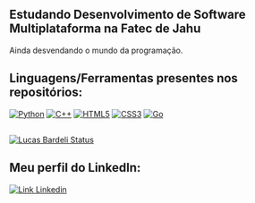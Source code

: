 <!-- LucasBardeli/LucasBardeli is a special repository because its README.md (this file) appears on your GitHub profile. -->

## Estudando Desenvolvimento de Software Multiplataforma na Fatec de Jahu
Ainda desvendando o mundo da programação.

## Linguagens/Ferramentas presentes nos repositórios: 
[![Python](https://img.shields.io/badge/Python-14354C?style=for-the-badge&logo=python&logoColor=white)](https://github.com/LucasBardeli) 
[![C++](https://img.shields.io/badge/C%2B%2B-00599C?style=for-the-badge&logo=c%2B%2B&logoColor=white)](https://github.com/LucasBardeli) 
[![HTML5](https://img.shields.io/badge/-HTML5-E34F26?logo=html5&logoColor=white&style=for-the-badge)](https://github.com/LucasBardeli) 
[![CSS3](https://img.shields.io/badge/CSS3-1572B6?style=for-the-badge&logo=css3&logoColor=white)](https://github.com/LucasBardeli)
[![Go](https://img.shields.io/badge/Go-00ADD8?style=for-the-badge&logo=go&logoColor=white)](https://github.com/LucasBardeli)

##
[![Lucas Bardeli Status](https://github-readme-stats.vercel.app/api/top-langs/?username=LucasBardeli&layout=donut-vertical&theme=dark)](https://github.com/LucasBardeli)

## Meu perfil do LinkedIn:
[![Link Linkedin](https://img.shields.io/badge/-LinkedIn-blue?style=for-the-badge&logo=Linkedin&logoColor=white&link=https://www.linkedin.com/in/lucasbardeli%C3%A7o/)](https://www.linkedin.com/in/lucasbardeli/)
